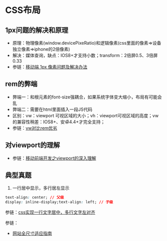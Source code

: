 # CSS布局

## 1px问题的解决和原理
* 原理：物理像素(window.devicePixeRatio)和逻辑像素(css里面的像素=>设备独立像素=>iphone的2倍像素)
* 解决：媒体查询，缺点：IOS8+才支持小数；transform：2倍屏0.5、3倍屏0.33
* 参链：[移动端 1px 像素问题及解决办法](https://www.jianshu.com/p/31f8907637a6)

## rem的弊端
* 弊端一：和根元素的font-size强耦合，如果系统字体变大缩小，布局有可能会乱
* 弊端二：需要在html里面插入一段JS代码
* 区别：vw：viewport 可视区域的大小；vh：viewport可视区域的高度；vw的兼容性稍差：IOS8+、安卓4.4+才完全支持；
* 参链：[vw对比rem优劣](https://blog.csdn.net/weixin_42554191/article/details/106288738)

## 对viewport的理解
* 参链：[移动前端开发之viewport的深入理解](https://www.cnblogs.com/2050/p/3877280.html)

## 典型真题
1. 一行居中显示，多行居左显示
```css
text-align: center; // 父级
display: inline-display;text-align: left; // 子级
```
参链：[css实现一行文字居中，多行文字左对齐](https://www.cnblogs.com/flxy-1028/p/6079681.html)

参链：
* [网站全尺寸适应指南](https://juejin.cn/post/6975845418265477150)